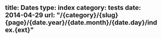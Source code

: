title: Dates
type: index
category: tests
date: 2014-04-29
url: "/{category}/{slug}{page}/{date.year}/{date.month}/{date.day}/index.{ext}"
---
